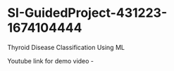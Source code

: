 # SI-GuidedProject-431223-1674104444
Thyroid Disease Classification Using ML


Youtube link for demo video - 

